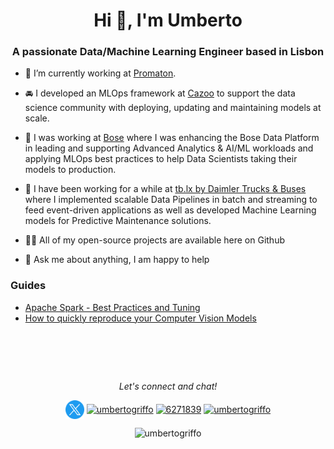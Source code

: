 <h1 align="center">Hi 👋, I'm Umberto</h1>
<h3 align="center">A passionate Data/Machine Learning Engineer based in Lisbon</h3>

- :tooth: I’m currently working at [Promaton](https://www.promaton.com/).

- :oncoming_automobile: I developed an MLOps framework at [Cazoo](https://www.cazoo.co.uk/) to support the data science community with deploying, updating and maintaining models at scale.

- :telescope: I was working at [Bose](https://www.bose.com/en_us/index.html) where I was enhancing the Bose Data Platform in leading and supporting Advanced Analytics & AI/ML workloads and applying MLOps best practices to help Data Scientists taking their models to production.

- :bus: I have been working for a while at [tb.lx by Daimler Trucks & Buses](https://tblx.io/) where I implemented scalable Data Pipelines in batch and streaming to feed event-driven applications as well as developed Machine Learning models for Predictive Maintenance solutions.

- 👨‍💻 All of my open-source projects are available here on Github

- 💬  Ask me about anything, I am happy to help

### Guides
- [Apache Spark - Best Practices and Tuning](https://umbertogriffo.gitbook.io/apache-spark-best-practices-and-tuning/)
- [How to quickly reproduce your Computer Vision Models](https://umbertogriffo.gitbook.io/how-to-quickly-reproduce-your-computer-vision-mode/)

<!-- <p align="center"><img align="center" src="https://github-readme-stats.vercel.app/api/top-langs?username=umbertogriffo&show_icons=true&locale=en&layout=compact" alt="umbertogriffo" /></p> -->

<!-- <p>&nbsp;<img align="center" src="https://github-readme-stats.vercel.app/api?username=umbertogriffo&show_icons=true&locale=en" alt="umbertogriffo" /></p> -->

<h1 align="center">&nbsp;</h1>
<p align="center">
  <i>Let's connect and chat!</i>
  <p align="center">
    <a href="https://twitter.com/umbertogriffo" target="blank"><img align="center" src="https://raw.githubusercontent.com/umbertogriffo/umbertogriffo/main/img/twitter-line.png" alt="umbertogriffo" height="30" width="30" /></a>
<a href="https://linkedin.com/in/umbertogriffo" target="blank"><img align="center" src="https://raw.githubusercontent.com/umbertogriffo/umbertogriffo/main/img/linkedin-fill.svg" alt="umbertogriffo" height="30" width="40" /></a>
<a href="https://stackoverflow.com/users/6271839" target="blank"><img align="center" src="https://raw.githubusercontent.com/umbertogriffo/umbertogriffo/main/img/stack-overflow-line.svg" alt="6271839" height="30" width="40" /></a>
<a href="https://kaggle.com/umbertogriffo" target="blank"><img align="center" src="https://raw.githubusercontent.com/umbertogriffo/umbertogriffo/main/img/kaggle-icon.svg" alt="umbertogriffo" height="23" width="40" /></a>
<!-- <a href="https://www.hackerrank.com/umberto_griffo" target="blank"><img align="center" src="https://cdn.jsdelivr.net/npm/simple-icons@3.0.1/icons/hackerrank.svg" alt="umberto_griffo" height="30" width="40" /></a> -->
</p>

<p align="center"> <img src="https://komarev.com/ghpvc/?username=umbertogriffo&label=Profile%20views&color=0e75b6&style=flat" alt="umbertogriffo" /> </p>

